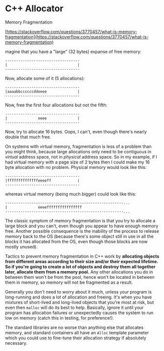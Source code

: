 # C++ Allocator

Memory Fragmentation 

[https://stackoverflow.com/questions/3770457/what-is-memory-fragmentation](https://stackoverflow.com/questions/3770457/what-is-memory-fragmentation)

magine that you have a "large" \(32 bytes\) expanse of free memory:

```text
----------------------------------
|                                |
----------------------------------
```

Now, allocate some of it \(5 allocations\):

```text
----------------------------------
|aaaabbccccccddeeee              |
----------------------------------
```

Now, free the first four allocations but not the fifth:

```text
----------------------------------
|              eeee              |
----------------------------------
```

Now, try to allocate 16 bytes. Oops, I can't, even though there's nearly double that much free.

On systems with virtual memory, fragmentation is less of a problem than you might think, because large allocations only need to be contiguous in _virtual_ address space, not in _physical_ address space. So in my example, if I had virtual memory with a page size of 2 bytes then I could make my 16 byte allocation with no problem. Physical memory would look like this:

```text
----------------------------------
|ffffffffffffffeeeeff            |
----------------------------------
```

whereas virtual memory \(being much bigger\) could look like this:

```text
------------------------------------------------------...
|              eeeeffffffffffffffff                   
------------------------------------------------------...
```

The classic symptom of memory fragmentation is that you try to allocate a large block and you can't, even though you appear to have enough memory free. Another possible consequence is the inability of the process to release memory back to the OS \(because there's some object still in use in all the blocks it has allocated from the OS, even though those blocks are now mostly unused\).

Tactics to prevent memory fragmentation in C++ work by **allocating objects from different areas according to their size and/or their expected lifetime. So if you're going to create a lot of objects and destroy them all together later, allocate them from a memory pool.** Any other allocations you do in between them won't be from the pool, hence won't be located in between them in memory, so memory will not be fragmented as a result.

Generally you don't need to worry about it much, unless your program is long-running and does a lot of allocation and freeing. It's when you have mixtures of short-lived and long-lived objects that you're most at risk, but even then `malloc` will do its best to help. Basically, ignore it until your program has allocation failures or unexpectedly causes the system to run low on memory \(catch this in testing, for preference!\).

The standard libraries are no worse than anything else that allocates memory, and standard containers all have an `Alloc` template parameter which you could use to fine-tune their allocation strategy if absolutely necessary.

